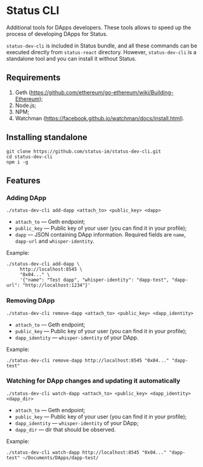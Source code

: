 # Status CLI

Additional tools for DApps developers. These tools allows to speed up the process of developing DApps for Status.

`status-dev-cli` is included in Status bundle, and all these commands can be executed directly from `status-react` directory. However, `status-dev-cli` is a standalone tool and you can install it without Status.

## Requirements

1. Geth (https://github.com/ethereum/go-ethereum/wiki/Building-Ethereum);
2. Node.js;
3. NPM;
4. Watchman (https://facebook.github.io/watchman/docs/install.html).

## Installing standalone

```
git clone https://github.com/status-im/status-dev-cli.git
cd status-dev-cli
npm i -g
```

## Features

### Adding DApp

`./status-dev-cli add-dapp <attach_to> <public_key> <dapp>`

* `attach_to` — Geth endpoint;
* `public_key` — Public key of your user (you can find it in your profile);
* `dapp` — JSON containing DApp information. Required fields are `name`, `dapp-url` and `whisper-identity`. 

Example:

```
./status-dev-cli add-dapp \
     http://localhost:8545 \
     "0x04..." \
     '{"name": "Test dapp", "whisper-identity": "dapp-test", "dapp-url": "http://localhost:1234"}'
```

### Removing DApp

`./status-dev-cli remove-dapp <attach_to> <public_key> <dapp_identity>`

* `attach_to` — Geth endpoint;
* `public_key` — Public key of your user (you can find it in your profile);
* `dapp_identity` — `whisper-identity` of your DApp. 

Example:

```
./status-dev-cli remove-dapp http://localhost:8545 "0x04..." "dapp-test"
```

### Watching for DApp changes and updating it automatically

`./status-dev-cli watch-dapp <attach_to> <public_key> <dapp_identity> <dapp_dir>`

* `attach_to` — Geth endpoint;
* `public_key` — Public key of your user (you can find it in your profile);
* `dapp_identity` — `whisper-identity` of your DApp;
* `dapp_dir` — dir that should be observed.

Example:

```
./status-dev-cli watch-dapp http://localhost:8545 "0x04..." "dapp-test" ~/Documents/DApps/dapp-test/
```


